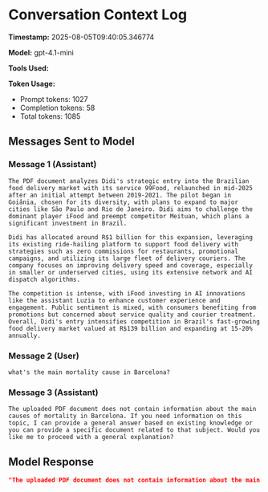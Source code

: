 # Conversation Context Log

**Timestamp:** 2025-08-05T09:40:05.346774

**Model:** gpt-4.1-mini

**Tools Used:** 

**Token Usage:**
- Prompt tokens: 1027
- Completion tokens: 58
- Total tokens: 1085

## Messages Sent to Model

### Message 1 (Assistant)

```
The PDF document analyzes Didi's strategic entry into the Brazilian food delivery market with its service 99Food, relaunched in mid-2025 after an initial attempt between 2019-2021. The pilot began in Goiânia, chosen for its diversity, with plans to expand to major cities like São Paulo and Rio de Janeiro. Didi aims to challenge the dominant player iFood and preempt competitor Meituan, which plans a significant investment in Brazil.

Didi has allocated around R$1 billion for this expansion, leveraging its existing ride-hailing platform to support food delivery with strategies such as zero commissions for restaurants, promotional campaigns, and utilizing its large fleet of delivery couriers. The company focuses on improving delivery speed and coverage, especially in smaller or underserved cities, using its extensive network and AI dispatch algorithms.

The competition is intense, with iFood investing in AI innovations like the assistant Luzia to enhance customer experience and engagement. Public sentiment is mixed, with consumers benefiting from promotions but concerned about service quality and courier treatment. Overall, Didi's entry intensifies competition in Brazil's fast-growing food delivery market valued at R$139 billion and expanding at 15-20% annually.
```

### Message 2 (User)

```
what's the main mortality cause in Barcelona?
```

### Message 3 (Assistant)

```
The uploaded PDF document does not contain information about the main causes of mortality in Barcelona. If you need information on this topic, I can provide a general answer based on existing knowledge or you can provide a specific document related to that subject. Would you like me to proceed with a general explanation?
```

## Model Response

```json
"The uploaded PDF document does not contain information about the main causes of mortality in Barcelona. If you need information on this topic, I can provide a general answer based on existing knowledge or you can provide a specific document related to that subject. Would you like me to proceed with a general explanation?"
```

